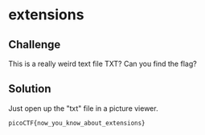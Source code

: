 # extensions

## Challenge
This is a really weird text file TXT? Can you find the flag?

## Solution
Just open up the "txt" file in a picture viewer.

`picoCTF{now_you_know_about_extensions}`